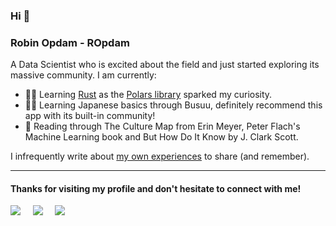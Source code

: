 ### Hi :wave:
### Robin Opdam - ROpdam

A Data Scientist who is excited about the field and just started exploring its massive community. I am currently:
- 🧑‍🎓 Learning [Rust](https://doc.rust-lang.org/book/title-page.html) as the [Polars library](https://github.com/pola-rs/polars) sparked my curiosity.
- 🧑‍🎓 Learning Japanese basics through Busuu, definitely recommend this app with its built-in community!
- 📖 Reading through The Culture Map from Erin Meyer, Peter Flach's Machine Learning book and But How Do It Know by J. Clark Scott.

I infrequently write about [my own experiences](https://medium.com/@ropdam) to share (and remember).

---
#### Thanks for visiting my profile and don't hesitate to connect with me!

<a href="https://www.linkedin.com/in/robinopdam/"><img src="https://img.shields.io/badge/linkedin-%230077B5.svg?&style=for-the-badge&logo=linkedin&logoColor=white" /></a> 
&nbsp; 
&nbsp;
<a href="https://ropdam.github.io/"><img src="https://img.shields.io/badge/Github.io-%23808080.svg?&style=for-the-badge&logo=html5&logoColor=white"/></a>
&nbsp; 
&nbsp;
<a href="https://ropdam.medium.com//"><img src="https://img.shields.io/badge/medium-%2312100E.svg?&style=for-the-badge&logo=medium&logoColor=white"></a> 
<br/>
<br/> 
